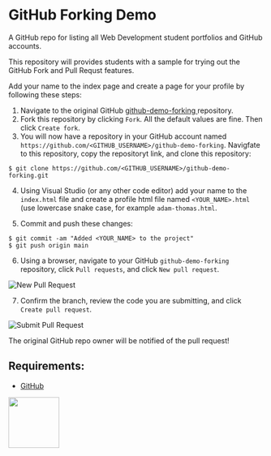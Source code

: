# GitHub Forking Demo

A GitHub repo for listing all Web Development student portfolios and GitHub accounts. 

This repository will provides students with a sample for trying out the GitHub Fork and Pull Requst features. 

Add your name to the index page and create a page for your profile by following these steps:

1. Navigate to the original GitHub [github-demo-forking
](https://github.com/codeadamca/github-demo-forking) repository.
2. Fork this repository by clicking ```Fork```. All the default values are fine. Then click ```Create fork```.
3. You will now have a repository in your GitHub account named ```https://github.com/<GITHUB_USERNAME>/github-demo-forking```. Navigfate to this repository, copy the repositoryt link, and clone this repository:

```
$ git clone https://github.com/<GITHUB_USERNAME>/github-demo-forking.git
```

4. Using Visual Studio (or any other code editor) add your name to the ```index.html``` file and create a profile html file named ```<YOUR_NAME>.html``` (use lowercase snake case, for example ```adam-thomas.html```.

5. Commit and push these changes:

```
$ git commit -am "Added <YOUR_NAME> to the project"
$ git push origin main
```

6. Using a browser, navigate to your GitHub ```github-demo-forking``` repository, click ```Pull requests```, and click ```New pull request```.

![New Pull Request](https://raw.githubusercontent.com/codeadamca/github-demo-forking/main/screenshot-pull-request.png)

7. Confirm the branch, review the code you are submitting, and click ```Create pull request```.

![Submit Pull Request](https://raw.githubusercontent.com/codeadamca/github-demo-forking/main/screenshot-pull-submit.png)

The original GitHub repo owner will be notified of the pull request!

## Requirements:

* [GitHub](https://github.com/)

<a href="https://codeadam.ca">
<img src="https://codeadam.ca/images/code-block.png" width="100">
</a>

